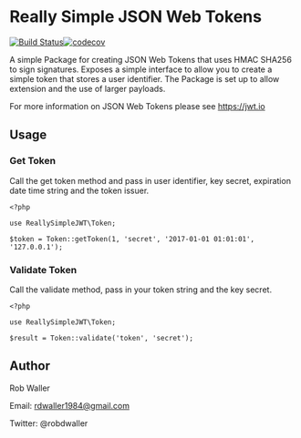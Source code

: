 # Really Simple JSON Web Tokens
[![Build Status](https://travis-ci.org/RobDWaller/ReallySimpleJWT.svg?branch=master)](https://travis-ci.org/RobDWaller/ReallySimpleJWT)[![codecov](https://codecov.io/gh/RobDWaller/ReallySimpleJWT/branch/master/graph/badge.svg)](https://codecov.io/gh/RobDWaller/ReallySimpleJWT)

A simple Package for creating JSON Web Tokens that uses HMAC SHA256 to sign
signatures. Exposes a simple interface to allow you to create a simple token
that stores a user identifier. The Package is set up to allow extension and
the use of larger payloads.

For more information on JSON Web Tokens please see https://jwt.io

## Usage

### Get Token

Call the get token method and pass in user identifier, key secret, expiration 
date time string and the token issuer.

```
<?php

use ReallySimpleJWT\Token;

$token = Token::getToken(1, 'secret', '2017-01-01 01:01:01', '127.0.0.1');
```

### Validate Token

Call the validate method, pass in your token string and the key secret. 

```
<?php

use ReallySimpleJWT\Token;

$result = Token::validate('token', 'secret');
```

## Author

Rob Waller

Email: rdwaller1984@gmail.com

Twitter: @robdwaller 